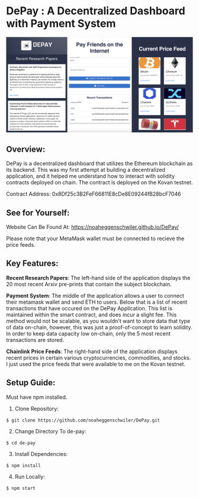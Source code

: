 # DePay : A Decentralized Dashboard with Payment System
![Overview of DePay](https://github.com/noaheggenschwiler/DePay/blob/development/images/Screen%20Shot%202022-07-07%20at%2011.13.24%20AM.png)

## Overview:
DePay is a decentralized dashboard that utilizes the Ethereum blockchain as its backend. This was my first attempt at building a decentralized application, and it helped me understand how to interact with solidity contracts deployed on chain. The contract is deployed on the Kovan testnet. 

Contract Address: 0x8Df25c3B2FeF66811E8cDe8E09244fB28bcF7046

## See for Yourself:
Website Can Be Found At: https://noaheggenschwiler.github.io/DePay/ <br>

Please note that your MetaMask wallet must be connected to recieve the price feeds.

## Key Features:
**Recent Research Papers**: The left-hand side of the application displays the 20 most recent Arxiv pre-prints that contain the subject blockchain.

**Payment System**: The middle of the application allows a user to connect their metamask wallet and send ETH to users. Below that is a list of recent transactions that have occured on the DePay Application. This list is maintained within the smart contract, and does incur a slight fee. This method would not be scalable, as you wouldn't want to store data that type of data on-chain, however, this was just a proof-of-concept to learn solidity. In order to keep data capacity low on-chain, only the 5 most recent transactions are stored.

**Chainlink Price Feeds**: The right-hand side of the application displays recent prices in certain various cryptocurrencies, commodities, and stocks. I just used the price feeds that were available to me on the Kovan testnet.

## Setup Guide:
Must have npm installed.

1. Clone Repository: <br>
```
$ git clone https://github.com/noaheggenschwiler/DePay.git
```

2. Change Directory To de-pay: <br>
```
$ cd de-pay
```

3. Install Dependencies: <br>
```
$ npm install
```

4. Run Locally: <br>
```
$ npm start
```

